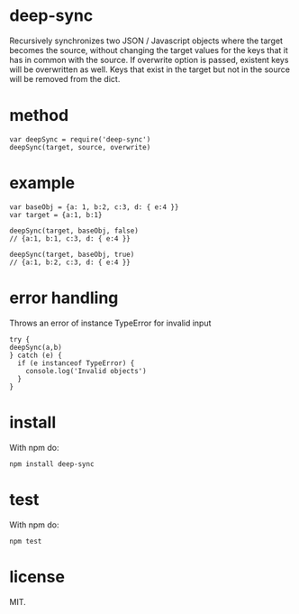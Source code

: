 # deep-sync

Recursively synchronizes two JSON / Javascript objects where the target becomes the source, without changing the target values for the keys that it has in common with the source.
If overwrite option is passed, existent keys will be overwritten as well.
Keys that exist in the target but not in the source will be removed from the dict.

# method

```
var deepSync = require('deep-sync')
deepSync(target, source, overwrite)
```

# example

```
var baseObj = {a: 1, b:2, c:3, d: { e:4 }}
var target = {a:1, b:1}

deepSync(target, baseObj, false)
// {a:1, b:1, c:3, d: { e:4 }}

deepSync(target, baseObj, true)
// {a:1, b:2, c:3, d: { e:4 }}
```

# error handling
Throws an error of instance TypeError for invalid input

```
try {
deepSync(a,b)
} catch (e) {
  if (e instanceof TypeError) {
    console.log('Invalid objects')
  }
}
```

# install

With npm do:

```
npm install deep-sync
```

# test

With npm do:

```
npm test
```

# license

MIT.
